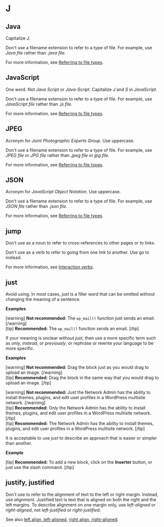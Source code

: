 # J

## Java

Capitalize *J*.

Don't use a filename extension to refer to a type of file. For example, use *Java file* rather than *.java file*.

For more information, see [Referring to file types](//filenames.md).

## JavaScript

One word. Not *Java Script* or *Java-Script*. Capitalize *J* and *S* in *JavaScript*.

Don't use a filename extension to refer to a type of file. For example, use *JavaScript file* rather than *.js file*.

For more information, see [Referring to file types](//filenames.md).

## JPEG

Acronym for *Joint Photographic Experts Group*. Use uppercase.

Don't use a filename extension to refer to a type of file. For example, use *JPEG file* or *JPG file* rather than *.jpeg file* or *jpg file*.

For more information, see [Referring to file types](//filenames.md).

## JSON

Acronym for *JavaScript Object Notation*. Use uppercase.

Don't use a filename extension to refer to a type of file. For example, use *JSON file* rather than *.json file*.

For more information, see [Referring to file types](//filenames.md).

## jump

Don't use as a noun to refer to cross-references to other pages or to links.

Don't use as a verb to refer to going from one link to another. Use go to instead.

For more information, see [Interaction verbs]().

## just

Avoid using. In most cases, *just* is a filler word that can be omitted without changing the meaning of a sentence.

**Examples**  

[warning] **Not recommended:** The `wp_mail()` function just sends an email. [/warning]  
[tip] **Recommended:** The `wp_mail()` function sends an email. [/tip]  

If your meaning is unclear without *just*, then use a more specific term such as *only, instead,* or *previously*, or rephrase or rewrite your language to be more specific.

**Examples**  

[warning] **Not recommended:** Drag the block just as you would drag to upload an image. [/warning]  
[tip] **Recommended:** Drag the block in the same way that you would drag to upload an image. [/tip]  

[warning] **Not recommended:** Just the Network Admin has the ability to install themes, plugins, and edit user profiles in a WordPress multisite network. [/warning]  
[tip] **Recommended:** Only the Network Admin has the ability to install themes, plugins, and edit user profiles in a WordPress multisite network. [/tip]  
[tip] **Recommended:** The Network Admin has the ability to install themes, plugins, and edit user profiles in a WordPress multisite network. [/tip]  

It is acceptable to use *just* to describe an approach that is easier or simpler than another.

**Example**  

[tip] **Recommended:** To add a new block, click on the **Inserter** button, or just use the slash command. [/tip]  

## justify, justified

Don't use to refer to the alignment of text to the left or right margin. Instead, use *alignment*. Justified text is text that is aligned on both the right and the left margins. To describe alignment on one margin only, use *left-aligned* or *right-aligned*, not *left-justified* or *right-justified*.

See also [left align, left-aligned](), [right align, right-aligned]().

